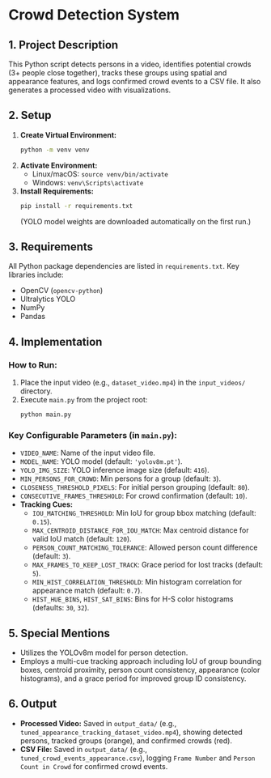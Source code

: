 # Crowd Detection System

## 1. Project Description

This Python script detects persons in a video, identifies potential crowds (3+ people close together), tracks these groups using spatial and appearance features, and logs confirmed crowd events to a CSV file. It also generates a processed video with visualizations.

## 2. Setup

1.  **Create Virtual Environment:**
    ```bash
    python -m venv venv
    ```
2.  **Activate Environment:**
    * Linux/macOS: `source venv/bin/activate`
    * Windows: `venv\Scripts\activate`
3.  **Install Requirements:**
    ```bash
    pip install -r requirements.txt
    ```
    (YOLO model weights are downloaded automatically on the first run.)

## 3. Requirements

All Python package dependencies are listed in `requirements.txt`. Key libraries include:
* OpenCV (`opencv-python`)
* Ultralytics YOLO
* NumPy
* Pandas

## 4. Implementation

### How to Run:
1.  Place the input video (e.g., `dataset_video.mp4`) in the `input_videos/` directory.
2.  Execute `main.py` from the project root:
    ```bash
    python main.py
    ```

### Key Configurable Parameters (in `main.py`):
* `VIDEO_NAME`: Name of the input video file.
* `MODEL_NAME`: YOLO model (default: `'yolov8m.pt'`).
* `YOLO_IMG_SIZE`: YOLO inference image size (default: `416`).
* `MIN_PERSONS_FOR_CROWD`: Min persons for a group (default: `3`).
* `CLOSENESS_THRESHOLD_PIXELS`: For initial person grouping (default: `80`).
* `CONSECUTIVE_FRAMES_THRESHOLD`: For crowd confirmation (default: `10`).
* **Tracking Cues:**
    * `IOU_MATCHING_THRESHOLD`: Min IoU for group bbox matching (default: `0.15`).
    * `MAX_CENTROID_DISTANCE_FOR_IOU_MATCH`: Max centroid distance for valid IoU match (default: `120`).
    * `PERSON_COUNT_MATCHING_TOLERANCE`: Allowed person count difference (default: `3`).
    * `MAX_FRAMES_TO_KEEP_LOST_TRACK`: Grace period for lost tracks (default: `5`).
    * `MIN_HIST_CORRELATION_THRESHOLD`: Min histogram correlation for appearance match (default: `0.7`).
    * `HIST_HUE_BINS`, `HIST_SAT_BINS`: Bins for H-S color histograms (defaults: `30`, `32`).

## 5. Special Mentions

* Utilizes the YOLOv8m model for person detection.
* Employs a multi-cue tracking approach including IoU of group bounding boxes, centroid proximity, person count consistency, appearance (color histograms), and a grace period for improved group ID consistency.

## 6. Output

* **Processed Video:** Saved in `output_data/` (e.g., `tuned_appearance_tracking_dataset_video.mp4`), showing detected persons, tracked groups (orange), and confirmed crowds (red).
* **CSV File:** Saved in `output_data/` (e.g., `tuned_crowd_events_appearance.csv`), logging `Frame Number` and `Person Count in Crowd` for confirmed crowd events.
